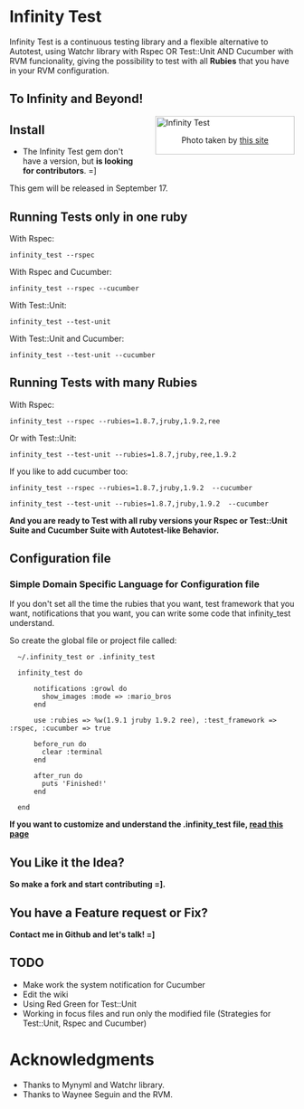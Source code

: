 # Infinity Test


Infinity Test is a continuous testing library and a flexible alternative to Autotest, 
using Watchr library with Rspec OR Test::Unit AND Cucumber with RVM funcionality,
giving the possibility to test with all <b>Rubies</b> that you have in your RVM configuration.

## To Infinity and Beyond!

<div style="width:240px; padding:2px; border:1px solid silver; float:right; margin:0 0 1em 2em; background:white">
  <img src="http://github.com/tomas-stefano/infinity_test/raw/master/to_infinity_and_beyond.png" alt="Infinity Test" />
  <p style="text-align:center"> Photo taken by <a href="http://www.mixed-metaphor.org/fan/buzz/" title="buzz-light-year"> this site </a></p>
</div>

## Install

*   The Infinity Test gem don't have a version, but <b>is looking for contributors</b>. =]

This gem will be released in September 17.

## Running Tests only in one ruby

With Rspec:

    infinity_test --rspec

With Rspec and Cucumber:

    infinity_test --rspec --cucumber

With Test::Unit:

	infinity_test --test-unit

With Test::Unit and Cucumber:

    infinity_test --test-unit --cucumber

## Running Tests with many Rubies

With Rspec:

    infinity_test --rspec --rubies=1.8.7,jruby,1.9.2,ree

Or with Test::Unit:

    infinity_test --test-unit --rubies=1.8.7,jruby,ree,1.9.2

If you like to add cucumber too:

    infinity_test --rspec --rubies=1.8.7,jruby,1.9.2  --cucumber

    infinity_test --test-unit --rubies=1.8.7,jruby,1.9.2  --cucumber

<b>And you are ready to Test with all ruby versions your Rspec or Test::Unit Suite and Cucumber Suite with Autotest-like Behavior.</b>

## Configuration file

### Simple Domain Specific Language for Configuration file

If you don't set all the time the rubies that you want, test framework that you want, notifications that you want,
you can write some code that infinity_test understand.

So create the global file or project file called:

      ~/.infinity_test or .infinity_test

      infinity_test do
      
          notifications :growl do
		    show_images :mode => :mario_bros
          end
          
          use :rubies => %w(1.9.1 jruby 1.9.2 ree), :test_framework => :rspec, :cucumber => true
          
          before_run do
            clear :terminal
          end
          
          after_run do
            puts 'Finished!'
          end
      
      end

<b>If you want to customize and understand the .infinity_test file, <a href='http://github.com/tomas-stefano/infinity_test/wiki/Customize-Infinity-Test'>read this page</a> </b>

## You Like it the Idea?

<b>So make a fork and start contributing =].</b>

## You have a Feature request or Fix?

<b>Contact me in Github and let's talk! =] </b>

## TODO

* Make work the system notification for Cucumber
* Edit the wiki
* Using Red Green for Test::Unit
* Working in focus files and run only the modified file (Strategies for Test::Unit, Rspec and Cucumber)

# Acknowledgments

* Thanks to Mynyml and Watchr library.
* Thanks to Waynee Seguin and the RVM.
